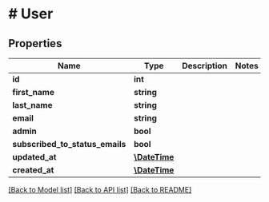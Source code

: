 # # User

## Properties

Name | Type | Description | Notes
------------ | ------------- | ------------- | -------------
**id** | **int** |  | 
**first_name** | **string** |  | 
**last_name** | **string** |  | 
**email** | **string** |  | 
**admin** | **bool** |  | 
**subscribed_to_status_emails** | **bool** |  | 
**updated_at** | [**\DateTime**](\DateTime.md) |  | 
**created_at** | [**\DateTime**](\DateTime.md) |  | 

[[Back to Model list]](../../README.md#documentation-for-models) [[Back to API list]](../../README.md#documentation-for-api-endpoints) [[Back to README]](../../README.md)


